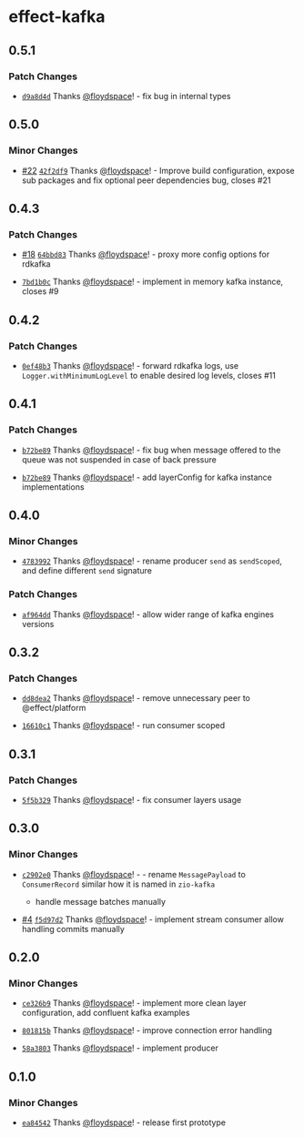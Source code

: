 # effect-kafka

## 0.5.1

### Patch Changes

- [`d9a8d4d`](https://github.com/floydspace/effect-kafka/commit/d9a8d4d78bb87d6df0c14c8df26bac7ddaf75e22) Thanks [@floydspace](https://github.com/floydspace)! - fix bug in internal types

## 0.5.0

### Minor Changes

- [#22](https://github.com/floydspace/effect-kafka/pull/22) [`42f2df9`](https://github.com/floydspace/effect-kafka/commit/42f2df9a7338ec1e9f90a429eb9a4349e8a77dd5) Thanks [@floydspace](https://github.com/floydspace)! - Improve build configuration, expose sub packages and fix optional peer dependencies bug, closes #21

## 0.4.3

### Patch Changes

- [#18](https://github.com/floydspace/effect-kafka/pull/18) [`64bbd83`](https://github.com/floydspace/effect-kafka/commit/64bbd831db69692e5ed765340766cef6b01f518b) Thanks [@floydspace](https://github.com/floydspace)! - proxy more config options for rdkafka

- [`7bd1b0c`](https://github.com/floydspace/effect-kafka/commit/7bd1b0ce1e6b018a0bfe7e5afda0dc42b9b8ef50) Thanks [@floydspace](https://github.com/floydspace)! - implement in memory kafka instance, closes #9

## 0.4.2

### Patch Changes

- [`0ef48b3`](https://github.com/floydspace/effect-kafka/commit/0ef48b3e299e340b266d2bc4961c3c4bc232c2dd) Thanks [@floydspace](https://github.com/floydspace)! - forward rdkafka logs, use `Logger.withMinimumLogLevel` to enable desired log levels, closes #11

## 0.4.1

### Patch Changes

- [`b72be89`](https://github.com/floydspace/effect-kafka/commit/b72be89bcb82b83614afcae7743eb4bbbb5b674b) Thanks [@floydspace](https://github.com/floydspace)! - fix bug when message offered to the queue was not suspended in case of back pressure

- [`b72be89`](https://github.com/floydspace/effect-kafka/commit/b72be89bcb82b83614afcae7743eb4bbbb5b674b) Thanks [@floydspace](https://github.com/floydspace)! - add layerConfig for kafka instance implementations

## 0.4.0

### Minor Changes

- [`4783992`](https://github.com/floydspace/effect-kafka/commit/4783992fdbea657d6ab061604979c733a8845d74) Thanks [@floydspace](https://github.com/floydspace)! - rename producer `send` as `sendScoped`, and define different `send` signature

### Patch Changes

- [`af964dd`](https://github.com/floydspace/effect-kafka/commit/af964dd81a6eb1c6766145d497d2990834f78481) Thanks [@floydspace](https://github.com/floydspace)! - allow wider range of kafka engines versions

## 0.3.2

### Patch Changes

- [`dd8dea2`](https://github.com/floydspace/effect-kafka/commit/dd8dea249469c480bfbbd3c58e6b73000933802b) Thanks [@floydspace](https://github.com/floydspace)! - remove unnecessary peer to @effect/platform

- [`16610c1`](https://github.com/floydspace/effect-kafka/commit/16610c11b61241917dea9042b99c818b556dbed0) Thanks [@floydspace](https://github.com/floydspace)! - run consumer scoped

## 0.3.1

### Patch Changes

- [`5f5b329`](https://github.com/floydspace/effect-kafka/commit/5f5b329b91c801e826c60d549816ba0769573d47) Thanks [@floydspace](https://github.com/floydspace)! - fix consumer layers usage

## 0.3.0

### Minor Changes

- [`c2902e0`](https://github.com/floydspace/effect-kafka/commit/c2902e0ba0723331346169454f45b3541c8d6276) Thanks [@floydspace](https://github.com/floydspace)! - - rename `MessagePayload` to `ConsumerRecord` similar how it is named in `zio-kafka`

  - handle message batches manually

- [#4](https://github.com/floydspace/effect-kafka/pull/4) [`f5d97d2`](https://github.com/floydspace/effect-kafka/commit/f5d97d2a843ca450ffef6d679b213c8addf70459) Thanks [@floydspace](https://github.com/floydspace)! - implement stream consumer
  allow handling commits manually

## 0.2.0

### Minor Changes

- [`ce326b9`](https://github.com/floydspace/effect-kafka/commit/ce326b97b94f44fdb4c8d2ba1d906ab601b2f914) Thanks [@floydspace](https://github.com/floydspace)! - implement more clean layer configuration, add confluent kafka examples

- [`801815b`](https://github.com/floydspace/effect-kafka/commit/801815be2798145faf3c63c06260d448b0994893) Thanks [@floydspace](https://github.com/floydspace)! - improve connection error handling

- [`58a3803`](https://github.com/floydspace/effect-kafka/commit/58a3803cd6e2e449e5f31d7285868fbbb94a5b7c) Thanks [@floydspace](https://github.com/floydspace)! - implement producer

## 0.1.0

### Minor Changes

- [`ea84542`](https://github.com/floydspace/effect-kafka/commit/ea84542b10f7a2b518e21361887c146a7e3cf3e2) Thanks [@floydspace](https://github.com/floydspace)! - release first prototype
